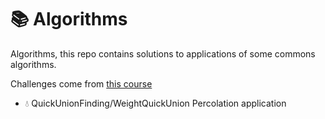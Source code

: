 #  :books: Algorithms
Algorithms, this repo contains solutions to applications of some commons algorithms. 

Challenges come from [this course](https://www.coursera.org/learn/algorithms-part1) 

- :droplet: QuickUnionFinding/WeightQuickUnion Percolation application
